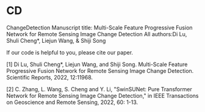 # CD
ChangeDetection
Manuscript title: Multi-Scale Feature Progressive Fusion Network for Remote Sensing Image Change Detection
All authors:Di Lu, Shuli Cheng*, Liejun Wang, & Shiji Song


If our code is helpful to you, please cite our paper.

[1] Di Lu, Shuli Cheng*, Liejun Wang, and Shiji Song. Multi-Scale Feature Progressive Fusion Network for Remote Sensing Image Change Detection. Scientific Reports, 2022, 12:11968.




[2] C. Zhang, L. Wang, S. Cheng and Y. Li, "SwinSUNet: Pure Transformer Network for Remote Sensing Image Change Detection," in IEEE Transactions on Geoscience and Remote Sensing, 2022, 60: 1-13.

